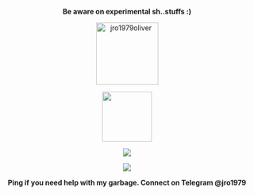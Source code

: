 <p align="center"><strong>Be aware on experimental sh..stuffs :)</strong></p>
<p align="center"><img width="125" src="https://komarev.com/ghpvc/?username=jro1979oliver&style=flat-square" alt="jro1979oliver"></p>
<p align="center"><img width="100" src="https://user-images.githubusercontent.com/46964018/92511405-a5d08d80-f1e3-11ea-8883-7f063030787a.gif"></p>
<p align="center"><a href="https://github.com/jro1979oliver"><img src="https://github-readme-stats.vercel.app/api?username=jro1979oliver&show_icons=true&theme=dark"></a></p>
<p align="center"><a href="https://github.com/jro1979oliver"><img src="https://github-readme-stats.vercel.app/api/top-langs/?username=jro1979oliver&theme=dark&layout=compact"></a></p>
<p align="center"><strong>Ping if you need help with my garbage. Connect on Telegram @jro1979<strong></p>
